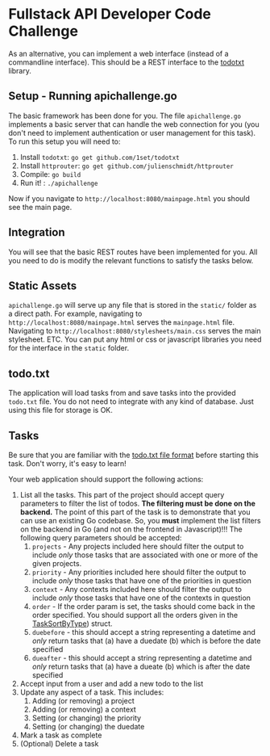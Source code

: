 # Fullstack API Developer Code Challenge

As an alternative, you can implement a web interface (instead of a commandline interface). This should be a REST interface to the [todotxt](https://github.com/1set/todotxt) library.

## Setup - Running apichallenge.go

The basic framework has been done for you. The file `apichallenge.go` implements a basic server that can handle the web connection for you (you don't need to implement authentication or user management for this task). To run this setup you will need to:

1. Install `todotxt`: `go get github.com/1set/todotxt`
1. Install `httprouter`: `go get github.com/julienschmidt/httprouter`
1. Compile: `go build`
1. Run it! : `./apichallenge`

Now if you navigate to `http://localhost:8080/mainpage.html` you should see the main page.

## Integration

You will see that the basic REST routes have been implemented for you. All you need to do is modify the relevant functions to satisfy the tasks below.

## Static Assets

`apichallenge.go` will serve up any file that is stored in the `static/` folder as a direct path. For example, navigating to `http://localhost:8080/mainpage.html` serves the `mainpage.html` file. Navigating to `http://localhost:8080/stylesheets/main.css` serves the main stylesheet. ETC. You can put any html or css or javascript libraries you need for the interface in the `static` folder.

## todo.txt

The application will load tasks from and save tasks into the provided `todo.txt` file. You do not need to integrate with any kind of database. Just using this file for storage is OK.

## Tasks

Be sure that you are familiar with the [todo.txt file format](http://todotxt.org/) before starting this task. Don't worry, it's easy to learn!

Your web application should support the following actions:

1. List all the tasks. This part of the project should accept query parameters to filter the list of todos. **The filtering must be done on the backend.** The point of this part of the task is to demonstrate that you can use an existing Go codebase. So, you **must** implement the list filters on the backend in Go (and not on the frontend in Javascript)!!! The following query parameters should be accepted:
   1. `projects` - Any projects included here should filter the output to include _only_ those tasks that are associated with one or more of the given projects.
   1. `priority` - Any priorities included here should filter the output to include _only_ those tasks that have one of the priorities in question
   1. `context` - Any contexts included here should filter the output to include _only_ those tasks that have one of the contexts in question
   1. `order` - If the order param is set, the tasks should come back in the order specified. You should support all the orders given in the [TaskSortByType](https://pkg.go.dev/github.com/1set/todotxt#TaskSortByType)) struct.
   1. `duebefore` - this should accept a string representing a datetime and _only_ return tasks that (a) have a duedate (b) which is before the date specified
   1. `dueafter` - this should accept a string representing a datetime and _only_ return tasks that (a) have a dueate (b) which is after the date specified
1. Accept input from a user and add a new todo to the list
1. Update any aspect of a task. This includes:
   1. Adding (or removing) a project
   1. Adding (or removing) a context
   1. Setting (or changing) the priority
   1. Setting (or changing) the duedate
1. Mark a task as complete
1. (Optional) Delete a task
